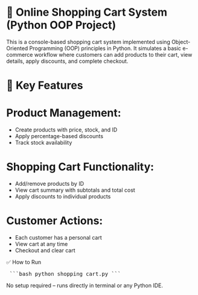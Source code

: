 # 🛒 Online Shopping Cart System (Python OOP Project)

This is a console-based shopping cart system implemented using Object-Oriented Programming (OOP) principles in Python. It simulates a basic e-commerce workflow where customers can add products to their cart, view details, apply discounts, and complete checkout.

# 📌 Key Features
# Product Management:
* Create products with price, stock, and ID
* Apply percentage-based discounts
* Track stock availability

# Shopping Cart Functionality:
* Add/remove products by ID
* View cart summary with subtotals and total cost
* Apply discounts to individual products

# Customer Actions:
* Each customer has a personal cart
* View cart at any time
* Checkout and clear cart

✅ How to Run

<pre> ```bash python shopping_cart.py ``` </pre>

No setup required – runs directly in terminal or any Python IDE.

